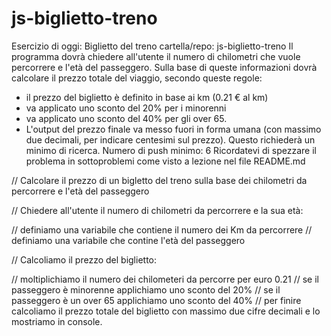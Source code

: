 # js-biglietto-treno

Esercizio di oggi: Biglietto del treno
cartella/repo: js-biglietto-treno
Il programma dovrà chiedere all'utente il numero di chilometri che vuole percorrere e l'età del passeggero. Sulla base di queste informazioni dovrà calcolare il prezzo totale del viaggio, secondo queste regole:
- il prezzo del biglietto è definito in base ai km (0.21 € al km)
- va applicato uno sconto del 20% per i minorenni
- va applicato uno sconto del 40% per gli over 65.
- L'output del prezzo finale va messo fuori in forma umana (con massimo due decimali, per indicare centesimi sul prezzo). Questo richiederà un minimo di ricerca.
Numero di push minimo: 6
Ricordatevi di spezzare il problema in sottoproblemi come visto a lezione nel file README.md


// Calcolare il prezzo di un bigletto del treno sulla base dei chilometri da percorrere e l'età del passeggero

// Chiedere all'utente il numero di chilometri da percorrere e la sua età:

// definiamo una variabile che contiene il numero dei Km da percorrere
// definiamo una variabile che contine l'età del passeggero


// Calcoliamo il prezzo del biglietto:

// moltiplichiamo il numero dei chilometeri da percorre per euro 0.21
// se il passeggero è minorenne applichiamo uno sconto del 20%
// se il passeggero è un over 65 applichiamo uno sconto del 40%
// per finire calcoliamo il prezzo totale del biglietto con massimo due cifre decimali e lo mostriamo in console.